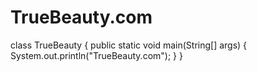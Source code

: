 # TrueBeauty.com

class TrueBeauty {
    public static void main(String[] args) {
        System.out.println("TrueBeauty.com"); 
    }
}
